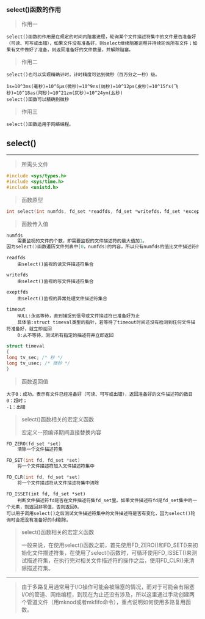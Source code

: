 ### select()函数的作用

> 作用一

```
select()函数的作用是在规定的时间内阻塞进程，轮询某个文件描述符集中的文件是否准备好（可读、可写或出错），如果文件没有准备好，则select继续阻塞进程并持续轮询所有文件；如果有文件做好了准备，则返回准备好的文件数量，并解除阻塞。
```

> 作用二

```
select()也可以实现精确计时，计时精度可达到微秒（百万分之一秒）级。

1s=10^3ms(毫秒)=10^6μs(微秒)=10^9ns(纳秒)=10^12ps(皮秒)=10^15fs(飞秒)=10^18as(阿秒)=10^21zm(仄秒)=10^24ym(幺秒)
select()函数可以精确到微秒
```

> 作用三

```
select()函数适用于网络编程。
```

## select()

---

> 所需头文件

```c
#include <sys/types.h>
#include <sys/time.h>
#include <unistd.h>
```

> 函数原型

```c
int select(int numfds, fd_set *readfds, fd_set *writefds，fd_set *exceptfds, struct timeval *timeout)
```
[^fd_set]:long类型的数组
> 函数传入值

```c
numfds
    需要监视的文件的个数，即需要监视的文件描述符的最大值加1。
因为select()函数遍历文件列表中[0，numfds)的内容，所以只有numfds的值比文件描述符的最大值多1，才能遍历所有的文件。
```

```
readfds
	由select()监视的读文件描述符集合
```

```
writefds
	由select()监视的写文件描述符集合
```

```
exeptfds
	由select()监视的异常处理文件描述符集合
```

```
timeout
	NULL:永远等待，直到捕捉到信号或文件描述符已准备好为止
	具体值:struct timeval类型的指针，若等待了timeout时间还没有检测到任何文件描符准备好，就立即返回
	0:从不等待，测试所有指定的描述符并立即返回
```

```c
struct timeval
{
long tv_sec; /* 秒 */
long tv_usec; /* 微秒 */
}
```


> 函数返回值

```
大于0：成功，表示有文件已经准备好（可读、可写或出错），返回准备好的文件描述符的数目
0：超时；
-1：出错
```

> select()函数相关的宏定义函数
>
> 宏定义--预编译期间直接替换内容

```c
FD_ZERO(fd_set *set)
    清除一个文件描述符集
```

```c
FD_SET(int fd, fd_set *set)
    将一个文件描述符加入文件描述符集中
```

```c
FD_CLR(int fd, fd_set *set)
    将一个文件描述符从文件描述符集中清除
```

```CQL
FD_ISSET(int fd, fd_set *set)
    判断文件描述符fd是否在文件描述符集fd_set里。如果文件描述符fd是fd_set集中的一个元素，则返回非零值，否则返回0。
可以用于调用select()之后测试文件描述符集中的文件描述符是否有变化，因为select()轮询时会把没有准备好的fd剔除。
```

> select()函数相关的宏定义函数
>
> 一般来说，在使用select()函数之前，首先使用FD_ZERO()和FD_SET()来初始化文件描述符集，在使用了select()函数时，可循环使用FD_ISSET()来测试描述符集，在执行完对相关文件描述符的操作之后，使用FD_CLR()来清除描述符集。

---

> 由于多路复用通常用于I/O操作可能会被阻塞的情况，而对于可能会有阻塞I/O的管道、网络编程，到现在为止还没有涉及，所以这里通过手动创建两个管道文件（用mknod或者mkfifo命令），重点说明如何使用多路复用函数。

